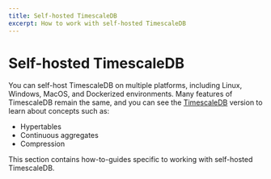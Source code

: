 ```yaml
---
title: Self-hosted TimescaleDB
excerpt: How to work with self-hosted TimescaleDB
---
```


# Self-hosted TimescaleDB

You can self-host TimescaleDB on multiple platforms, including Linux, Windows,
MacOS, and Dockerized environments. Many features of TimescaleDB remain the
same, and you can see the [TimescaleDB][timescaledb] version to learn about
concepts such as:

*   Hypertables
*   Continuous aggregates
*   Compression

This section contains how-to-guides specific to working with self-hosted
TimescaleDB.

[timescaledb]: /timescaledb/latest/

